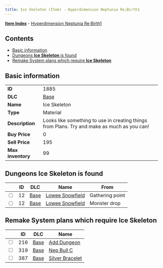 ```yaml
---
title: Ice Skeleton (Item) - Hyperdimension Neptunia Re;Birth1
---
```


[**Item Index**](/neptunia/rb1/item/index.html) - [Hyperdimension Neptunia Re;Birth1](/neptunia/rb1)

## Contents

- [Basic information](#basic-information)
- [Dungeons **Ice Skeleton** is found](#dungeons-ice-skeleton-is-found)
- [Remake System plans which require **Ice Skeleton**](#remake-system-plans-which-require-ice-skeleton)

## Basic information

|   |   |
| -- | -- |
| **ID** | 1885 |
| **DLC** | [Base](/neptunia/rb1/dlc/1-base.html) |
| **Name** | Ice Skeleton |
| **Type** | Material |
| **Description** | Looks like something to use in creating things from Plans. Try and make as much as you can! |
| **Buy Price** | 0 |
| **Sell Price** | 195 |
| **Max inventory** | 99 |


## Dungeons **Ice Skeleton** is found

|    | ID | DLC | Name | From |
| -- | -- | --- | ---- | ---- |
| <input type="checkbox" id="rb1-dungeon-1-12" class="trackbox" /> | 12 | [Base](/neptunia/rb1/dlc/1-base.html) | [Lowee Snowfield](/neptunia/rb1/dungeon/1-12-lowee-snowfield.html) | Gathering point |
| <input type="checkbox" id="rb1-dungeon-1-12" class="trackbox" /> | 12 | [Base](/neptunia/rb1/dlc/1-base.html) | [Lowee Snowfield](/neptunia/rb1/dungeon/1-12-lowee-snowfield.html) | Monster drop |


## Remake System plans which require **Ice Skeleton**

|    | ID | DLC | Name |
| -- | -- | --- | ---- |
| <input type="checkbox" id="rb1-quest-1-216" class="trackbox" /> | 216 | [Base](/neptunia/rb1/dlc/1-base.html) | [Add Dungeon](/neptunia/rb1/quest/1-216-add-dungeon.html) |
| <input type="checkbox" id="rb1-quest-1-319" class="trackbox" /> | 319 | [Base](/neptunia/rb1/dlc/1-base.html) | [Nep Bull C](/neptunia/rb1/quest/1-319-nep-bull-c.html) |
| <input type="checkbox" id="rb1-quest-1-387" class="trackbox" /> | 387 | [Base](/neptunia/rb1/dlc/1-base.html) | [Silver Bracelet](/neptunia/rb1/quest/1-387-silver-bracelet.html) |

